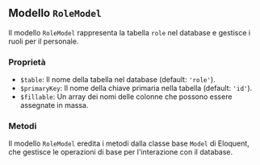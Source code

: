 ## Modello `RoleModel`

Il modello `RoleModel` rappresenta la tabella `role` nel database e gestisce i ruoli per il personale.

### Proprietà

* `$table`: Il nome della tabella nel database (default: `'role'`).
* `$primaryKey`: Il nome della chiave primaria nella tabella (default: `'id'`).
* `$fillable`: Un array dei nomi delle colonne che possono essere assegnate in massa.

### Metodi

Il modello `RoleModel` eredita i metodi dalla classe base `Model` di Eloquent, che gestisce le operazioni di base per l'interazione con il database.
